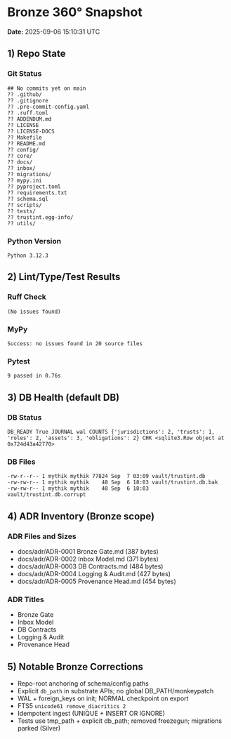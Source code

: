# Bronze 360° Snapshot

**Date:** 2025-09-06 15:10:31 UTC

## 1) Repo State

### Git Status
```
## No commits yet on main
?? .github/
?? .gitignore
?? .pre-commit-config.yaml
?? .ruff.toml
?? ADDENDUM.md
?? LICENSE
?? LICENSE-DOCS
?? Makefile
?? README.md
?? config/
?? core/
?? docs/
?? inbox/
?? migrations/
?? mypy.ini
?? pyproject.toml
?? requirements.txt
?? schema.sql
?? scripts/
?? tests/
?? trustint.egg-info/
?? utils/
```

### Python Version
```
Python 3.12.3
```

## 2) Lint/Type/Test Results

### Ruff Check
```
(No issues found)
```

### MyPy
```
Success: no issues found in 20 source files
```

### Pytest
```
9 passed in 0.76s
```

## 3) DB Health (default DB)

### DB Status
```
DB_READY True JOURNAL wal COUNTS {'jurisdictions': 2, 'trusts': 1, 'roles': 2, 'assets': 3, 'obligations': 2} CHK <sqlite3.Row object at 0x724d43a42770>
```

### DB Files
```
-rw-r--r-- 1 mythik mythik 77824 Sep  7 03:09 vault/trustint.db
-rw-rw-r-- 1 mythik mythik    48 Sep  6 18:03 vault/trustint.db.bak
-rw-rw-r-- 1 mythik mythik    48 Sep  6 18:03 vault/trustint.db.corrupt
```

## 4) ADR Inventory (Bronze scope)

### ADR Files and Sizes
- docs/adr/ADR-0001 Bronze Gate.md (387 bytes)
- docs/adr/ADR-0002 Inbox Model.md (371 bytes)
- docs/adr/ADR-0003 DB Contracts.md (484 bytes)
- docs/adr/ADR-0004 Logging & Audit.md (427 bytes)
- docs/adr/ADR-0005 Provenance Head.md (454 bytes)

### ADR Titles
- Bronze Gate
- Inbox Model
- DB Contracts
- Logging & Audit
- Provenance Head

## 5) Notable Bronze Corrections

- Repo-root anchoring of schema/config paths
- Explicit `db_path` in substrate APIs; no global DB_PATH/monkeypatch
- WAL + foreign_keys on init; NORMAL checkpoint on export
- FTS5 `unicode61 remove_diacritics 2`
- Idempotent ingest (UNIQUE + INSERT OR IGNORE)
- Tests use tmp_path + explicit db_path; removed freezegun; migrations parked (Silver)
